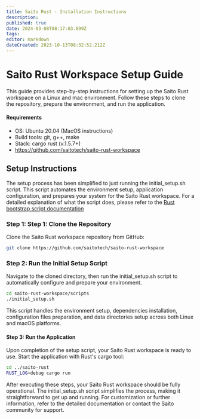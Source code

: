 ```yaml
---
title: Saito Rust - Installation Instructions
description: 
published: true
date: 2024-03-08T08:17:03.899Z
tags: 
editor: markdown
dateCreated: 2023-10-13T08:32:52.212Z
---
```


# Saito Rust Workspace Setup Guide

This guide provides step-by-step instructions for setting up the Saito Rust workspace on a Linux and mac environment. Follow these steps to clone the repository, prepare the environment, and run the application.

#### Requirements

* OS: Ubuntu 20.04 (MacOS instructions)
* Build tools: git, g++, make
* Stack: cargo rust (v.1.5.7+)
* https://github.com/saitotech/saito-rust-workspace


## Setup Instructions
The setup process has been simplified to just running the initial_setup.sh script. This script automates the environment setup, application configuration, and prepares your system for the Saito Rust workspace. For a detailed explanation of what the script does, please refer to the [Rust bootstrap script documentation](https://wiki.saito.io/e/en/tech/installation/rust-bootstrap-script)

### Step 1: Step 1: Clone the Repository

Clone the Saito Rust workspace repository from GitHub:

````bash
git clone https://github.com/saitotech/saito-rust-workspace
````


### Step 2: Run the Initial Setup Script

Navigate to the cloned directory, then run the initial_setup.sh script to automatically configure and prepare your environment.

```bash
cd saito-rust-workspace/scripts
./initial_setup.sh
````

This script handles the environment setup, dependencies installation, configuration files preparation, and data directories setup across both Linux and macOS platforms.


#### Step 3: Run the Application

Upon completion of the setup script, your Saito Rust workspace is ready to use. Start the application with Rust's cargo tool:

````bash
cd ../saito-rust
RUST_LOG=debug cargo run
````

After executing these steps, your Saito Rust workspace should be fully operational. The initial_setup.sh script simplifies the process, making it straightforward to get up and running. For customization or further information, refer to the detailed documentation or contact the Saito community for support.
